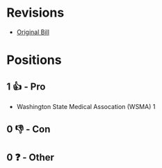 # Revisions
* [Original Bill](1/)

# Positions
## 1 👍 - Pro
* Washington State Medical Assocation (WSMA) 1

## 0 👎 - Con

## 0 ❓ - Other
